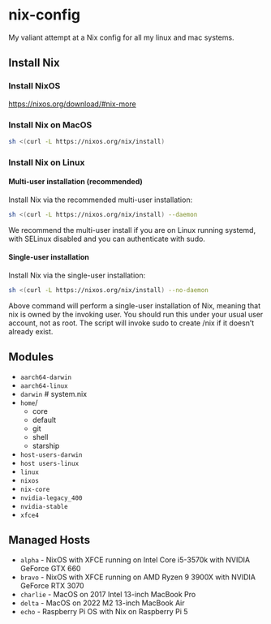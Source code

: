 # nix-config
My valiant attempt at a Nix config for all my linux and mac systems.

## Install Nix 

### Install NixOS 
https://nixos.org/download/#nix-more

### Install Nix on MacOS

```sh
sh <(curl -L https://nixos.org/nix/install)
```

### Install Nix on Linux

#### Multi-user installation (recommended)
Install Nix via the recommended multi-user installation:

```sh 
sh <(curl -L https://nixos.org/nix/install) --daemon
```
We recommend the multi-user install if you are on Linux running systemd, with SELinux disabled and you can authenticate with sudo.

#### Single-user installation
Install Nix via the single-user installation:

```sh 
sh <(curl -L https://nixos.org/nix/install) --no-daemon
```
Above command will perform a single-user installation of Nix, meaning that nix is owned by the invoking user. You should run this under your usual user account, not as root. The script will invoke sudo to create /nix if it doesn’t already exist.

## Modules
- `aarch64-darwin`
- `aarch64-linux`
- `darwin` # system.nix
- `home`/ 
  - core 
  - default 
  - git 
  - shell 
  - starship
- `host-users-darwin` 
- `host users-linux`
- `linux`
- `nixos`
- `nix-core`
- `nvidia-legacy_400`
- `nvidia-stable`
- `xfce4`

## Managed Hosts
- `alpha` - NixOS with XFCE running on Intel Core i5-3570k with NVIDIA GeForce GTX 660
- `bravo` - NixOS with XFCE running on AMD Ryzen 9 3900X with NVIDIA GeForce RTX 3070
- `charlie` - MacOS on 2017 Intel 13-inch MacBook Pro 
- `delta` - MacOS on 2022 M2 13-inch MacBook Air 
- `echo` - Raspberry Pi OS with Nix on Raspberry Pi 5 

